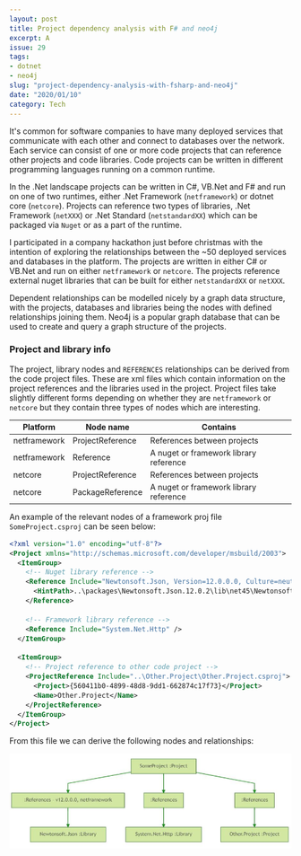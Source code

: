 ```yaml
---
layout: post
title: Project dependency analysis with F# and neo4j
excerpt: A 
issue: 29
tags: 
- dotnet
- neo4j
slug: "project-dependency-analysis-with-fsharp-and-neo4j"
date: "2020/01/10"
category: Tech
---
```


It's common for software companies to have many deployed services that communicate with each other and connect to databases over the network. Each service can consist of one or more code projects that can reference other projects and code libraries. Code projects can be written in different programming languages running on a common runtime.

In the .Net landscape projects can be written in C#, VB.Net and F# and run on one of two runtimes, either .Net Framework (`netframework`) or dotnet core (`netcore`). Projects can reference two types of libraries, .Net Framework (`netXXX`) or .Net Standard (`netstandardXX`) which can be packaged via `Nuget` or as a part of the runtime.

I participated in a company hackathon just before christmas with the intention of exploring the relationships between the ~50 deployed services and databases in the platform. The projects are written in either C# or VB.Net and run on either `netframework` or `netcore`. The projects reference external nuget libraries that can be built for either `netstandardXX` or `netXXX`. 

Dependent relationships can be modelled nicely by a graph data structure, with the projects, databases and libraries being the nodes with defined relationships joining them.
Neo4j is a popular graph database that can be used to create and query a graph structure of the projects.













### Project and library info

The project, library nodes and `REFERENCES` relationships can be derived from the code project files. These are xml files which contain information on the project references and the libraries used in the project. Project files take slightly different forms depending on whether they are `netframework` or `netcore` but they contain three types of nodes which are interesting. 

  Platform      |   Node name        |   Contains
  --------      |   ---------        |   --------
  netframework  |  ProjectReference  |  References between projects
  netframework  |  Reference         |  A nuget or framework library reference
  netcore       |  ProjectReference  |  References between projects
  netcore       |  PackageReference  |  A nuget or framework library reference
  
An example of the relevant nodes of a framework proj file `SomeProject.csproj` can be seen below:

``` xml
<?xml version="1.0" encoding="utf-8"?>
<Project xmlns="http://schemas.microsoft.com/developer/msbuild/2003">
  <ItemGroup>
    <!-- Nuget library reference -->
    <Reference Include="Newtonsoft.Json, Version=12.0.0.0, Culture=neutral, PublicKeyToken=30ad4fe6b2a6aeed, processorArchitecture=MSIL">
      <HintPath>..\packages\Newtonsoft.Json.12.0.2\lib\net45\Newtonsoft.Json.dll</HintPath>
    </Reference>
    
    <!-- Framework library reference -->
    <Reference Include="System.Net.Http" />
  </ItemGroup>
  
  <ItemGroup>
    <!-- Project reference to other code project -->
    <ProjectReference Include="..\Other.Project\Other.Project.csproj">
      <Project>{560411b0-4899-48d8-9dd1-662874c17f73}</Project>
      <Name>Other.Project</Name>
    </ProjectReference>
  </ItemGroup>
</Project>
```

From this file we can derive the following nodes and relationships:

![ProjectsAndLibraries](ProjectsAndLibraries.jpg)


